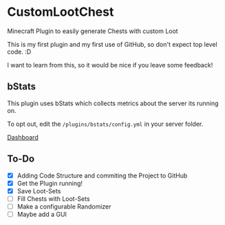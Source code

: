 # CustomLootChest
Minecraft Plugin to easily generate Chests with custom Loot

This is my first plugin and my first use of GitHub, so don't expect top level code. :D

I want to learn from this, so it would be nice if you leave some feedback!

## bStats
This plugin uses bStats which collects metrics about the server its running on.

To opt out, edit the `/plugins/bstats/config.yml` in your server folder.

[Dashboard](https://bstats.org/plugin/bukkit/CustomLootChest/10538)

## To-Do
- [x] Adding Code Structure and commiting the Project to GitHub
- [x] Get the Plugin running!
- [x] Save Loot-Sets
- [ ] Fill Chests with Loot-Sets
- [ ] Make a configurable Randomizer
- [ ] Maybe add a GUI
